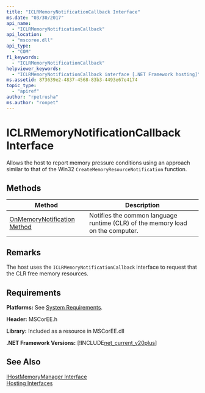 ```yaml
---
title: "ICLRMemoryNotificationCallback Interface"
ms.date: "03/30/2017"
api_name: 
  - "ICLRMemoryNotificationCallback"
api_location: 
  - "mscoree.dll"
api_type: 
  - "COM"
f1_keywords: 
  - "ICLRMemoryNotificationCallback"
helpviewer_keywords: 
  - "ICLRMemoryNotificationCallback interface [.NET Framework hosting]"
ms.assetid: 873639e2-4837-4568-83b3-4493e67e4174
topic_type: 
  - "apiref"
author: "rpetrusha"
ms.author: "ronpet"
---
```

# ICLRMemoryNotificationCallback Interface
Allows the host to report memory pressure conditions using an approach similar to that of the Win32 `CreateMemoryResourceNotification` function.  
  
## Methods  
  
|Method|Description|  
|------------|-----------------|  
|[OnMemoryNotification Method](../../../../docs/framework/unmanaged-api/hosting/iclrmemorynotificationcallback-onmemorynotification-method.md)|Notifies the common language runtime (CLR) of the memory load on the computer.|  
  
## Remarks  
 The host uses the `ICLRMemoryNotificationCallback` interface to request that the CLR free memory resources.  
  
## Requirements  
 **Platforms:** See [System Requirements](../../../../docs/framework/get-started/system-requirements.md).  
  
 **Header:** MSCorEE.h  
  
 **Library:** Included as a resource in MSCorEE.dll  
  
 **.NET Framework Versions:** [!INCLUDE[net_current_v20plus](../../../../includes/net-current-v20plus-md.md)]  
  
## See Also  
 [IHostMemoryManager Interface](../../../../docs/framework/unmanaged-api/hosting/ihostmemorymanager-interface.md)  
 [Hosting Interfaces](../../../../docs/framework/unmanaged-api/hosting/hosting-interfaces.md)
